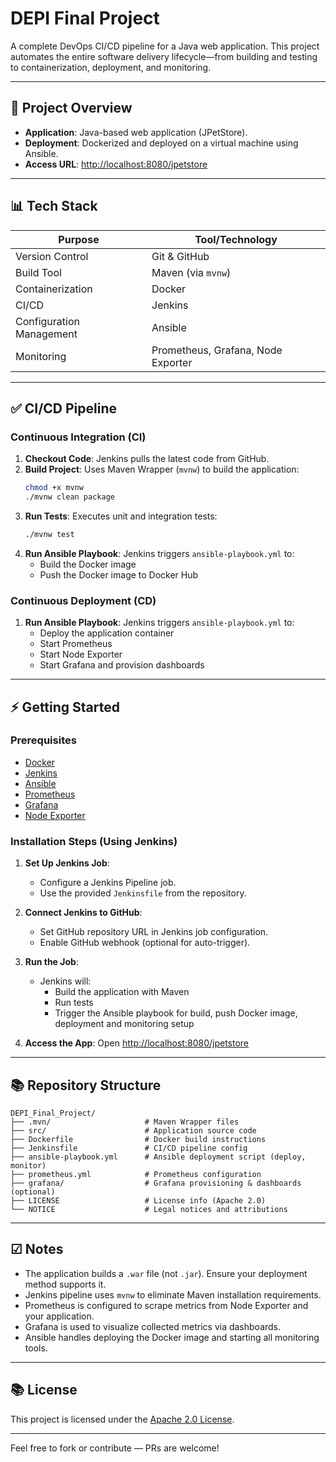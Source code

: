 # DEPI Final Project

A complete DevOps CI/CD pipeline for a Java web application. This project automates the entire software delivery lifecycle—from building and testing to containerization, deployment, and monitoring.

---

## 📄 Project Overview

- **Application**: Java-based web application (JPetStore).
- **Deployment**: Dockerized and deployed on a virtual machine using Ansible.
- **Access URL**: [http://localhost:8080/jpetstore](http://localhost:8080/jpetstore)

---

## 📊 Tech Stack

| Purpose                     | Tool/Technology        |
|----------------------------|------------------------|
| Version Control            | Git & GitHub           |
| Build Tool                 | Maven (via `mvnw`)     |
| Containerization           | Docker                 |
| CI/CD                      | Jenkins                |
| Configuration Management   | Ansible                |
| Monitoring                 | Prometheus, Grafana, Node Exporter |

---

## ✅ CI/CD Pipeline

### Continuous Integration (CI)

1. **Checkout Code**: Jenkins pulls the latest code from GitHub.
2. **Build Project**: Uses Maven Wrapper (`mvnw`) to build the application:
   ```sh
   chmod +x mvnw
   ./mvnw clean package
   ```
3. **Run Tests**: Executes unit and integration tests:
   ```sh
   ./mvnw test
   ```
4. **Run Ansible Playbook**: Jenkins triggers `ansible-playbook.yml` to:
   - Build the Docker image
   - Push the Docker image to Docker Hub
  
     
### Continuous Deployment (CD)

1. **Run Ansible Playbook**: Jenkins triggers `ansible-playbook.yml` to:
   - Deploy the application container
   - Start Prometheus
   - Start Node Exporter
   - Start Grafana and provision dashboards

---

## ⚡ Getting Started

### Prerequisites

- [Docker](https://www.docker.com/get-started)
- [Jenkins](https://www.jenkins.io/doc/book/installing/)
- [Ansible](https://docs.ansible.com/ansible/latest/installation_guide/intro_installation.html)
- [Prometheus](https://prometheus.io/docs/introduction/overview/)
- [Grafana](https://grafana.com/grafana/download)
- [Node Exporter](https://prometheus.io/docs/guides/node-exporter/)

### Installation Steps (Using Jenkins)

1. **Set Up Jenkins Job**:
   - Configure a Jenkins Pipeline job.
   - Use the provided `Jenkinsfile` from the repository.

2. **Connect Jenkins to GitHub**:
   - Set GitHub repository URL in Jenkins job configuration.
   - Enable GitHub webhook (optional for auto-trigger).

3. **Run the Job**:
   - Jenkins will:
     - Build the application with Maven
     - Run tests
     - Trigger the Ansible playbook for build, push Docker image, deployment and monitoring setup

4. **Access the App**:
   Open [http://localhost:8080/jpetstore](http://localhost:8080/jpetstore)

---

## 📚 Repository Structure

```
DEPI_Final_Project/
├── .mvn/                     # Maven Wrapper files
├── src/                      # Application source code
├── Dockerfile                # Docker build instructions
├── Jenkinsfile               # CI/CD pipeline config
├── ansible-playbook.yml      # Ansible deployment script (deploy, monitor)
├── prometheus.yml            # Prometheus configuration
├── grafana/                  # Grafana provisioning & dashboards (optional)
├── LICENSE                   # License info (Apache 2.0)
└── NOTICE                    # Legal notices and attributions
```

---

## ☑ Notes

- The application builds a `.war` file (not `.jar`). Ensure your deployment method supports it.
- Jenkins pipeline uses `mvnw` to eliminate Maven installation requirements.
- Prometheus is configured to scrape metrics from Node Exporter and your application.
- Grafana is used to visualize collected metrics via dashboards.
- Ansible handles deploying the Docker image and starting all monitoring tools.

---

## 📚 License

This project is licensed under the [Apache 2.0 License](LICENSE).

---

Feel free to fork or contribute — PRs are welcome!

